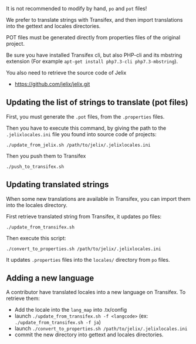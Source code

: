 
It is not recommended to modify by hand, `po` and `pot` files!

We prefer to translate strings with Transifex, and then import translations
into the gettext and locales directories.

POT files must be generated directly from properties files of the original project.

Be sure you have installed Transifex cli, but also PHP-cli and its mbstring extension
(For example `apt-get install php7.3-cli php7.3-mbstring`).

You also need to retrieve the source code of Jelix

- https://github.com/jelix/jelix.git


Updating the list of strings to translate (pot files)
-----------------------------------------------------

First, you must generate the `.pot` files, from the `.properties` files.

Then you have to execute this command, by giving the
path to the `.jelixlocales.ini` file you found into source code of projects:

```
./update_from_jelix.sh /path/to/jelix/.jelixlocales.ini
```

Then you push them to Transifex

```
./push_to_transifex.sh
```


Updating translated strings
---------------------------

When some new translations are available in Transifex, you can import them
into the locales directory.

First retrieve translated string from Transifex, it updates po files:

```
./update_from_transifex.sh
```

Then execute this script:

```
./convert_to_properties.sh /path/to/jelix/.jelixlocales.ini 
```

It updates `.properties` files  into the `locales/` directory from `po` files.

Adding a new language
---------------------

A contributor have translated locales into a new language on Transifex.
To retrieve them:

- Add the locale into the `lang_map` into .tx/config
- launch `./update_from_transifex.sh -f <langcode>` (ex: `./update_from_transifex.sh -f ja`)
- launch `./convert_to_properties.sh /path/to/jelix/.jelixlocales.ini`
- commit the new directory into gettext and locales directories.
